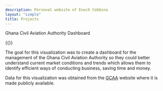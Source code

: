 ```yaml
---
description: Personal website of Enoch Cobbina
layout: "simple"
title: Projects
---
```

Ghana Civil Aviation Authority Dashboard

{{<dashboard id="viz1677529823725">}}

The goal for this visualization was to create a dashboard for the management of the Ghana Civil Aviation Authority so they could better understand current market conditions and trends which allows them to identify efficient ways of conducting business, saving time and money.

Data for this visualization was obtained from the <a href="https://www.gcaa.com.gh/web/?p=126" target="_blank" rel="noopener">GCAA</a> website where it is made publicly available. 